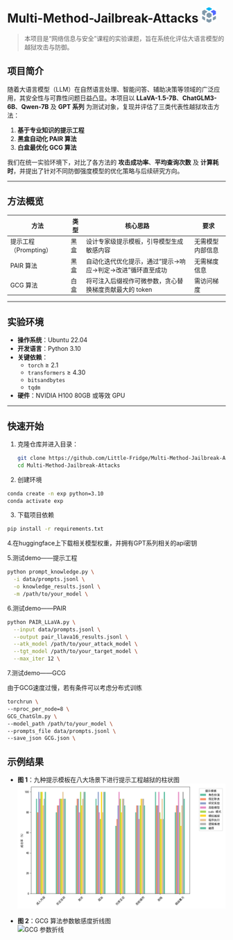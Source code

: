 # Multi-Method-Jailbreak-Attacks <img src="Figures/大模型.svg" alt="icon" width="35" height="35" />



> 本项目是“网络信息与安全”课程的实验课题，旨在系统化评估大语言模型的越狱攻击与防御。

## 项目简介

随着大语言模型（LLM）在自然语言处理、智能问答、辅助决策等领域的广泛应用，其安全性与可靠性问题日益凸显。本项目以 **LLaVA-1.5-7B**、**ChatGLM3-6B**、**Qwen-7B** 及 **GPT 系列** 为测试对象，复现并评估了三类代表性越狱攻击方法：  
1. **基于专业知识的提示工程**  
2. **黑盒自动化 PAIR 算法**  
3. **白盒最优化 GCG 算法**  

我们在统一实验环境下，对比了各方法的 **攻击成功率**、**平均查询次数** 及 **计算耗时**，并提出了针对不同防御强度模型的优化策略与后续研究方向。

---

## 方法概览

| 方法                   | 类型    | 核心思路                                                     | 要求           |
| ---------------------- | ------- | ------------------------------------------------------------ | -------------- |
| 提示工程（Prompting）  | 黑盒    | 设计专家级提示模板，引导模型生成敏感内容                     | 无需模型内部信息 |
| PAIR 算法              | 黑盒    | 自动化迭代优化提示，通过“提示→响应→判定→改进”循环直至成功   | 无需梯度信息   |
| GCG 算法               | 白盒    | 将可注入后缀视作可微参数，贪心替换梯度贡献最大的 token        | 需访问梯度     |

---

## 实验环境

- **操作系统**：Ubuntu 22.04  
- **开发语言**：Python 3.10  
- **关键依赖**：
  - `torch` ≥ 2.1  
  - `transformers` ≥ 4.30  
  - `bitsandbytes`  
  - `tqdm`  
- **硬件**：NVIDIA H100 80GB 或等效 GPU  

---

## 快速开始

1. 克隆仓库并进入目录：
   ```bash
   git clone https://github.com/Little-Fridge/Multi-Method-Jailbreak-Attacks.git
   cd Multi-Method-Jailbreak-Attacks
   ```
   
2. 创建环境
  ```bash
  conda create -n exp python=3.10
  conda activate exp
  ```
3. 下载项目依赖
 ```bash
 pip install -r requirements.txt
```
4.在huggingface上下载相关模型权重，并拥有GPT系列相关的api密钥

5.测试demo——提示工程
```bash
python prompt_knowledge.py \
  -i data/prompts.jsonl \
  -o knowledge_results.jsonl \
  -m /path/to/your_model \
```
6.测试demo——PAIR
```bash
python PAIR_LLaVA.py \
  --input data/prompts.jsonl \
  --output pair_llava16_results.jsonl \
  --atk_model /path/to/your_attack_model \
  --tgt_model /path/to/your_target_model \
  --max_iter 12 \
```
7.测试demo——GCG

由于GCG速度过慢，若有条件可以考虑分布式训练
```bash
torchrun \
--nproc_per_node=8 \
GCG_ChatGlm.py \
--model_path /path/to/your_model \
--prompts_file data/prompts.jsonl \ 
--save_json GCG.json \
```

## 示例结果
- **图 1**：九种提示模板在八大场景下进行提示工程越狱的柱状图 
  ![柱状图](Figures/bar.png)

 

- **图 2**：GCG 算法参数敏感度折线图  
  ![GCG 参数折线](Figures/)

